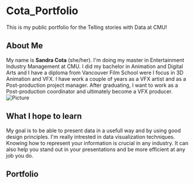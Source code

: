 # Cota_Portfolio
This is my public portfolio for the Telling stories with Data at CMU!

## About Me
My name is **Sandra Cota** (she/her). I'm doing my master in Entertainment Industry Management at CMU. I did my bachelor in Animation and Digital Arts and I have a diploma from Vancouver Film School were I focus in 3D Animation and VFX. I have work a couple of years as a VFX artist and as a Post-production project manager. After graduating, I want to work as a Post-production coordinator and ultimately become a VFX producer.
![Picture](/images/logo.png)

## What I hope to learn
My goal is to be able to present data in a usefull way and by using good design principles. I'm really intrested in data visualization techniques. Knowing how to represent your information is crucial in any industry. It can also help you stand out in your presentations and be more efficient at any job you do. 

## Portfolio

